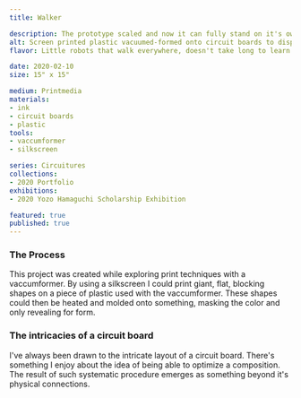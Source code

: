 ```yaml
---
title: Walker

description: The prototype scaled and now it can fully stand on it's own, a walking circuit board.
alt: Screen printed plastic vacuumed-formed onto circuit boards to display one hanging from another.
flavor: Little robots that walk everywhere, doesn't take long to learn that's all they do.

date: 2020-02-10
size: 15" x 15"

medium: Printmedia
materials:
- ink
- circuit boards
- plastic
tools:
- vaccumformer
- silkscreen

series: Circuitures
collections: 
- 2020 Portfolio
exhibitions:
- 2020 Yozo Hamaguchi Scholarship Exhibition

featured: true
published: true
---
```


### The Process
This project was created while exploring print techniques with a vaccumformer.
By using a silkscreen I could print giant, flat, blocking shapes on a piece of plastic used with the vaccumformer.
These shapes could then be heated and molded onto something, masking the color and only revealing for form. 

### The intricacies of a circuit board 
I've always been drawn to the intricate layout of a circuit board.
There's something I enjoy about the idea of being able to optimize a composition.
The result of such systematic procedure emerges as something beyond it's physical connections.
